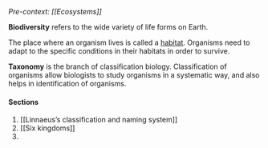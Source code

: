 *Pre-context: [[Ecosystems]]*

**Biodiversity** refers to the wide variety of life forms on Earth.

The place where an organism lives is called a <u>habitat</u>. Organisms need to adapt to the specific conditions in their habitats in order to survive.

**Taxonomy** is the branch of classification biology. Classification of organisms allow biologists to study organisms in a systematic way, and also helps in identification of organisms.

#### Sections
1. [[Linnaeus’s classification and naming system]]
2. [[Six kingdoms]]
3. 